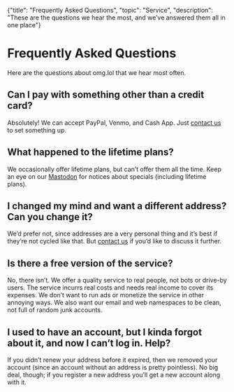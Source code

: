 {"title": "Frequently Asked Questions", "topic": "Service", "description": "These are the questions we hear the most, and we’ve answered them all in one place"}

# Frequently Asked Questions

Here are the questions about omg.lol that we hear most often.

## Can I pay with something other than a credit card?

Absolutely! We can accept PayPal, Venmo, and Cash App. Just [contact us](mailto:help@omg.lol) to set something up.

## What happened to the lifetime plans?

We occasionally offer lifetime plans, but can’t offer them all the time. Keep an eye on our [Mastodon](https://social.lol/@omgdotlol) for notices about specials (including lifetime plans).

## I changed my mind and want a different address? Can you change it?

We’d prefer not, since addresses are a very personal thing and it’s best if they’re not cycled like that. But [contact us](mailto:help@omg.lol) if you’d like to discuss it further.

## Is there a free version of the service?

No, there isn’t. We offer a quality service to real people, not bots or drive-by users. The service incurrs real costs and needs real income to cover its expenses. We don’t want to run ads or monetize the service in other annoying ways. We also want our email and web namespaces to be clean, not full of random junk accounts.

## I used to have an account, but I kinda forgot about it, and now I can’t log in. Help?

If you didn’t renew your address before it expired, then we removed your account (since an account without an address is pretty pointless). No big deal, though; if you register a new address you’ll get a new account along with it.
